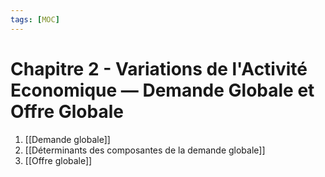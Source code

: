 ```yaml
---
tags: [MOC] 
---
```


# Chapitre 2 - Variations de l'Activité Economique — Demande Globale et Offre Globale
1. [[Demande globale]]
2. [[Déterminants des composantes de la demande globale]]
3. [[Offre globale]]